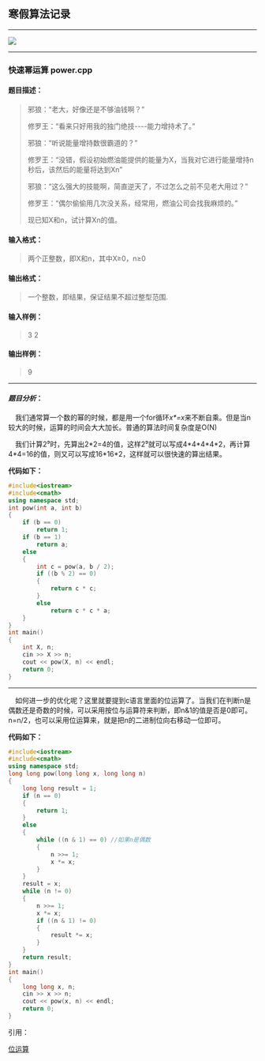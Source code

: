 寒假算法记录 
---

---

![](https://img.imgdb.cn/item/6017fe243ffa7d37b3facdc8.jpg)

---
### 快速幂运算 power.cpp
#### 题目描述：
> 邪狼：“老大，好像还是不够油钱啊？”
> 
> 修罗王：“看来只好用我的独门绝技----能力增持术了。”
> 
> 邪狼：“听说能量增持数很霸道的？”
> 
> 修罗王：“没错，假设初始燃油能提供的能量为X，当我对它进行能量增持n秒后，该然后的能量将达到Xn”
> 
> 邪狼：“这么强大的技能啊，简直逆天了，不过怎么之前不见老大用过？”
> 
> 修罗王：“偶尔偷偷用几次没关系，经常用，燃油公司会找我麻烦的。”
> 
> 现已知X和n，试计算Xn的值。
#### 输入格式：
> 两个正整数，即X和n，其中X≥0，n≥0
#### 输出格式：
> 一个整数，即结果，保证结果不超过整型范围.
#### 输入样例：
> 3 2
#### 输出样例：
> 9
---
#### _题目分析_：
&#8195;我们通常算一个数的幂的时候，都是用一个for循环*x\*=x*来不断自乘。但是当n较大的时候，运算的时间会大大加长。普通的算法时间复杂度是O(N)

&#8195;我们计算2⁹时，先算出2*2=4的值，这样2⁹就可以写成4\*4\*4\*4\*2，再计算4\*4=16的值，则又可以写成16\*16\*2，这样就可以很快速的算出结果。

**代码如下：**
``` cpp
#include<iostream>
#include<cmath>
using namespace std;
int pow(int a, int b)
{
    if (b == 0)
        return 1;
    if (b == 1)
        return a;
    else
    {
        int c = pow(a, b / 2);
        if ((b % 2) == 0)
        {
            return c * c;
        }
        else
            return c * c * a;
    }
}
int main()
{
    int X, n;
    cin >> X >> n;
    cout << pow(X, n) << endl;
    return 0;
}
```
----
&#8195;如何进一步的优化呢？这里就要提到c语言里面的位运算了。当我们在判断n是偶数还是奇数的时候，可以采用按位与运算符来判断，即n&1的值是否是0即可。n=n/2，也可以采用位运算来，就是把n的二进制位向右移动一位即可。

**代码如下：**
``` cpp
#include<iostream>
#include<cmath>
using namespace std;
long long pow(long long x, long long n)
{
    long long result = 1;
    if (n == 0)
    {
        return 1;
    }
    else
    {
        while ((n & 1) == 0) //如果n是偶数
        {
            n >>= 1;
            x *= x;
        }
    }
    result = x;
    while (n != 0)
    {
        n >>= 1;
        x *= x;
        if ((n & 1) != 0)
        {
            result *= x;
        }
    }
    return result;
}
int main()
{
    long long x, n;
    cin >> x >> n;
    cout << pow(x, n) << endl;
    return 0;
}
```

引用：

[位运算](https://baike.baidu.com/item/%E4%BD%8D%E8%BF%90%E7%AE%97/6888804?fr=aladdin)